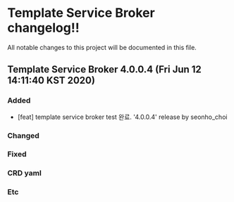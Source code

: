 # Template Service Broker changelog!!
All notable changes to this project will be documented in this file.

<!-------------------- v4.0.0.4 start -------------------->

## Template Service Broker 4.0.0.4 (Fri Jun 12 14:11:40 KST 2020)

### Added
  - [feat] template service broker test 완료. '4.0.0.4' release by seonho_choi

### Changed

### Fixed

### CRD yaml

### Etc

<!--------------------- v4.0.0.4 end --------------------->


